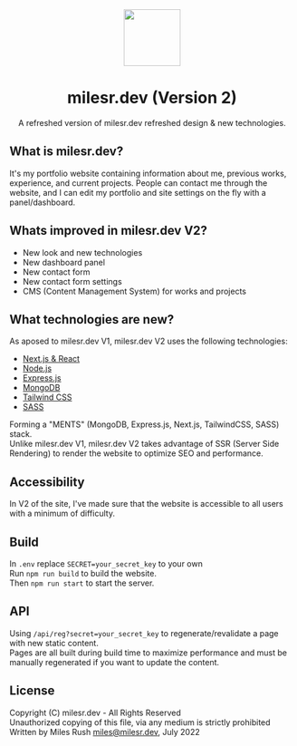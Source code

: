
<div align="center">
    <img align="center" src="https://milesr.dev/res/img/logo.png" width="100">
    <h1>milesr.dev (Version 2)</h1>
    <p>A refreshed version of milesr.dev refreshed design & new technologies.</p>
</div>

## What is milesr.dev?
It's my portfolio website containing information about me, previous works, experience, and current projects.
People can contact me through the website, and I can edit my portfolio and site settings on the fly with a panel/dashboard.

## Whats improved in milesr.dev V2?
- New look and new technologies
- New dashboard panel
- New contact form
- New contact form settings
- CMS (Content Management System) for works and projects

## What technologies are new?
As aposed to milesr.dev V1, milesr.dev V2 uses the following technologies:
- [Next.js & React](https://nextjs.org/)
- [Node.js](https://nodejs.org/)
- [Express.js](https://expressjs.com/)
- [MongoDB](https://www.mongodb.com/)
- [Tailwind CSS](https://tailwindcss.com/)
- [SASS](https://sass-lang.com/)

Forming a "MENTS" (MongoDB, Express.js, Next.js, TailwindCSS, SASS) stack. <br>
Unlike milesr.dev V1, milesr.dev V2 takes advantage of SSR (Server Side Rendering) to render the website to optimize SEO and performance.

## Accessibility
In V2 of the site, I've made sure that the website is accessible to all users with a minimum of difficulty.

## Build
In ``.env`` replace ``SECRET=your_secret_key`` to your own <br>
Run ``npm run build`` to build the website. <br>
Then ``npm run start`` to start the server. <br>

## API
Using ``/api/reg?secret=your_secret_key`` to regenerate/revalidate a page with new static content. <br>
Pages are all built during build time to maximize performance and must be manually regenerated if you want to update the content.

## License
Copyright (C) milesr.dev - All Rights Reserved <br>
Unauthorized copying of this file, via any medium is strictly prohibited <br>
Written by Miles Rush <miles@milesr.dev>, July 2022
